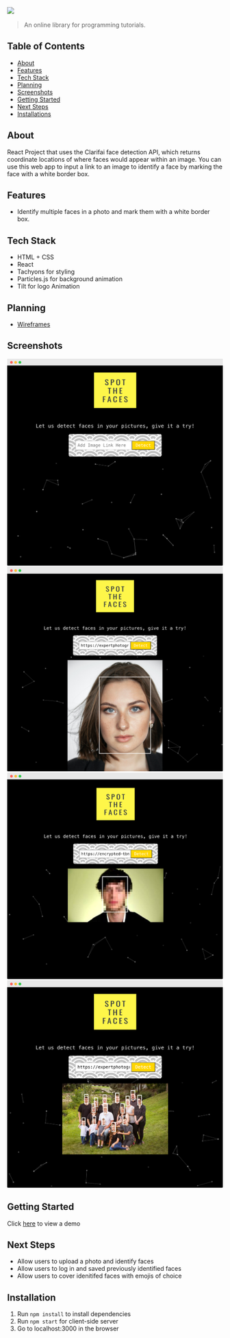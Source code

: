 <img src="https://imgur.com/iNoNNDW"/>

> An online library for programming tutorials. 

## Table of Contents
- [About](#about)
- [Features](#features)
- [Tech Stack](#tech-stack)
- [Planning](#planning)
- [Screenshots](#screenshots)
- [Getting Started](#getting-started)
- [Next Steps](#next-steps)
- [Installations](#installation)

## About 
React Project that uses the Clarifai face detection API, which returns coordinate locations of where faces would appear within an image. You can use this web app to input a link to an image to identify a face by marking the face with a white border box.

## Features
- Identify multiple faces in a photo and mark them with a white border box.

## Tech Stack
- HTML + CSS
- React
- Tachyons for styling
- Particles.js for background animation
- Tilt for logo Animation

## Planning
- [Wireframes]()

## Screenshots
<img src="screenshots/main.png" caption="Main Screen upon visiting page."/>
<img src="screenshots/single.png" caption="Detecting a single face."/>
<img src="screenshots/blur.png" caption="Detecting a blurry face."/>
<img src="screenshots/group.png" caption="Detecting multiple faces."/>



## Getting Started 
Click [here](https://spotthefaces.netlify.app/) to view a demo 


## Next Steps
- Allow users to upload a photo and identify faces
- Allow users to log in and saved previously identified faces
- Allow users to cover idenitifed faces with emojis of choice


## Installation
1. Run ``npm install`` to install dependencies 
2. Run `npm start` for client-side server
3. Go to localhost:3000 in the browser
